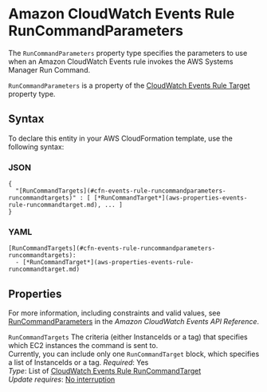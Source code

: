 # Amazon CloudWatch Events Rule RunCommandParameters<a name="aws-properties-events-rule-runcommandparameters"></a>

<a name="aws-properties-events-rule-runcommandparameters-description"></a>The `RunCommandParameters` property type specifies the parameters to use when an Amazon CloudWatch Events rule invokes the AWS Systems Manager Run Command\.

<a name="aws-properties-events-rule-runcommandparameters-inheritance"></a> `RunCommandParameters` is a property of the [CloudWatch Events Rule Target](aws-properties-events-rule-target.md) property type\. 

## Syntax<a name="aws-properties-events-rule-runcommandparameters-syntax"></a>

To declare this entity in your AWS CloudFormation template, use the following syntax:

### JSON<a name="aws-properties-events-rule-runcommandparameters-syntax.json"></a>

```
{
  "[RunCommandTargets](#cfn-events-rule-runcommandparameters-runcommandtargets)" : [ [*RunCommandTarget*](aws-properties-events-rule-runcommandtarget.md), ... ]
}
```

### YAML<a name="aws-properties-events-rule-runcommandparameters-syntax.yaml"></a>

```
[RunCommandTargets](#cfn-events-rule-runcommandparameters-runcommandtargets): 
  - [*RunCommandTarget*](aws-properties-events-rule-runcommandtarget.md)
```

## Properties<a name="aws-properties-events-rule-runcommandparameters-properties"></a>

For more information, including constraints and valid values, see [RunCommandParameters](https://docs.aws.amazon.com/AmazonCloudWatchEvents/latest/APIReference/API_RunCommandParameters.html) in the *Amazon CloudWatch Events API Reference*\.

`RunCommandTargets`  <a name="cfn-events-rule-runcommandparameters-runcommandtargets"></a>
The criteria \(either InstanceIds or a tag\) that specifies which EC2 instances the command is sent to\.  
Currently, you can include only one `RunCommandTarget` block, which specifies a list of InstanceIds or a tag\.
 *Required*: Yes  
 *Type*: List of [CloudWatch Events Rule RunCommandTarget](aws-properties-events-rule-runcommandtarget.md)  
 *Update requires*: [No interruption](using-cfn-updating-stacks-update-behaviors.md#update-no-interrupt) 